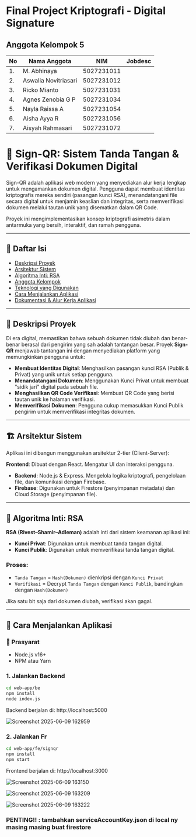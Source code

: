 # Final Project Kriptografi - Digital Signature

## Anggota Kelompok 5

| No | Nama Anggota        | NIM           | Jobdesc                          |
|----|---------------------|---------------|----------------------------------|
| 1. | M. Abhinaya         | 5027231011    |                                  |
| 2. | Aswalia Novitriasari| 5027231012    |                                  |
| 3. | Ricko Mianto        | 5027231031    |                                  |
| 4. | Agnes Zenobia G P   | 5027231034    |                                  |
| 5. | Nayla Raissa A      | 5027231054    |                                  |
| 6. | Aisha Ayya R        | 5027231056    |                                  |
| 7. | Aisyah Rahmasari    | 5027231072    |                                  |


# 📄 Sign-QR: Sistem Tanda Tangan & Verifikasi Dokumen Digital

Sign-QR adalah aplikasi web modern yang menyediakan alur kerja lengkap untuk mengamankan dokumen digital. Pengguna dapat membuat identitas kriptografis mereka sendiri (pasangan kunci RSA), menandatangani file secara digital untuk menjamin keaslian dan integritas, serta memverifikasi dokumen melalui tautan unik yang disematkan dalam QR Code.

Proyek ini mengimplementasikan konsep kriptografi asimetris dalam antarmuka yang bersih, interaktif, dan ramah pengguna.

---

## 📑 Daftar Isi

- [Deskripsi Proyek](#deskripsi-proyek)
- [Arsitektur Sistem](#arsitektur-sistem)
- [Algoritma Inti: RSA](#algoritma-inti-rsa)
- [Anggota Kelompok](#anggota-kelompok)
- [Teknologi yang Digunakan](#teknologi-yang-digunakan)
- [Cara Menjalankan Aplikasi](#cara-menjalankan-aplikasi)
- [Dokumentasi & Alur Kerja Aplikasi](#dokumentasi--alur-kerja-aplikasi)

---

## 🧩 Deskripsi Proyek

Di era digital, memastikan bahwa sebuah dokumen tidak diubah dan benar-benar berasal dari pengirim yang sah adalah tantangan besar. Proyek **Sign-QR** menjawab tantangan ini dengan menyediakan platform yang memungkinkan pengguna untuk:

- **Membuat Identitas Digital**: Menghasilkan pasangan kunci RSA (Publik & Privat) yang unik untuk setiap pengguna.
- **Menandatangani Dokumen**: Menggunakan Kunci Privat untuk membuat "sidik jari" digital pada sebuah file.
- **Menghasilkan QR Code Verifikasi**: Membuat QR Code yang berisi tautan unik ke halaman verifikasi.
- **Memverifikasi Dokumen**: Pengguna cukup memasukkan Kunci Publik pengirim untuk memverifikasi integritas dokumen.

---

## 🏗️ Arsitektur Sistem

Aplikasi ini dibangun menggunakan arsitektur 2-tier (Client-Server):

 **Frontend**: Dibuat dengan React. Mengatur UI dan interaksi pengguna.
- **Backend**: Node.js & Express. Mengelola logika kriptografi, pengelolaan file, dan komunikasi dengan Firebase.
- **Firebase**: Digunakan untuk Firestore (penyimpanan metadata) dan Cloud Storage (penyimpanan file).

---

## 🔐 Algoritma Inti: RSA

**RSA (Rivest–Shamir–Adleman)** adalah inti dari sistem keamanan aplikasi ini:

- **Kunci Privat**: Digunakan untuk membuat tanda tangan digital.
- **Kunci Publik**: Digunakan untuk memverifikasi tanda tangan digital.
  
### Proses:

- `Tanda Tangan` = `Hash(Dokumen)` dienkripsi dengan `Kunci Privat`
- `Verifikasi` = Decrypt `Tanda Tangan` dengan `Kunci Publik`, bandingkan dengan `Hash(Dokumen)`

Jika satu bit saja dari dokumen diubah, verifikasi akan gagal.

---

## 🚀 Cara Menjalankan Aplikasi

### 🔧 Prasyarat

- Node.js v16+
- NPM atau Yarn

### 1. Jalankan Backend

```bash
cd web-app/be
npm install
node index.js
```
Backend berjalan di: http://localhost:5000

![Screenshot 2025-06-09 162959](https://github.com/user-attachments/assets/f8a3f14a-f463-4447-801b-4b8c120fdb60)

### 2. Jalankan Fr

```bash
cd web-app/fe/signqr
npm install
npm start
```
Frontend berjalan di: http://localhost:3000

![Screenshot 2025-06-09 163150](https://github.com/user-attachments/assets/4a6e4de0-6791-434b-94d6-43fa69e3d591)

![Screenshot 2025-06-09 163209](https://github.com/user-attachments/assets/ed2e8f1e-d75b-467d-8de5-97758ba801f8)

![Screenshot 2025-06-09 163222](https://github.com/user-attachments/assets/2d432243-2eff-490c-8184-29915844e25f)


### PENTING!! : tambahkan serviceAccountKey.json di local ny masing masing buat firestore

